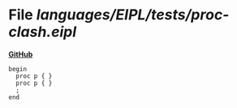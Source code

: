 # File _languages/EIPL/tests/proc-clash.eipl_
**[GitHub](https://github.com/softlang/yas/blob/master/languages/EIPL/tests/proc-clash.eipl)**
```
begin
  proc p { }
  proc p { }
  ;
end
```
